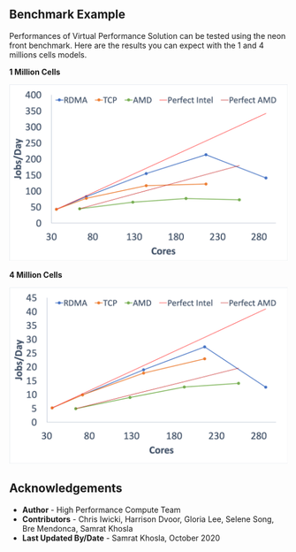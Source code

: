 ## **Benchmark Example**

Performances of Virtual Performance Solution can be tested using the neon front benchmark. Here are the results you can expect with the 1 and 4 millions cells models.

**1 Million Cells**

![](images/jobs_day_1m.png " ")

**4 Million Cells**

![](images/jobs_day_4m.png " ")

## Acknowledgements
* **Author** - High Performance Compute Team
* **Contributors** -  Chris Iwicki, Harrison Dvoor, Gloria Lee, Selene Song, Bre Mendonca, Samrat Khosla
* **Last Updated By/Date** - Samrat Khosla, October 2020

